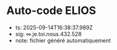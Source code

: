 # Auto-code ELIOS
- ts: 2025-09-14T16:38:37.989Z
- sig: ∞.je.toi.nous.432.528
- note: fichier généré automatiquement